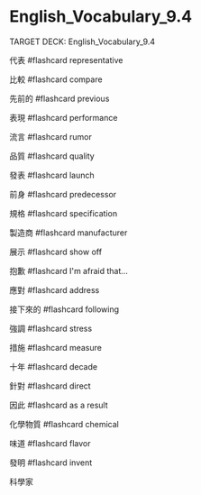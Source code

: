 # English_Vocabulary_9.4

TARGET DECK: English_Vocabulary_9.4

代表 #flashcard 
representative

比較 #flashcard 
compare

先前的 #flashcard 
previous

表現 #flashcard 
performance

流言 #flashcard 
rumor

品質 #flashcard 
quality

發表 #flashcard 
launch

前身 #flashcard 
predecessor

規格 #flashcard 
specification

製造商 #flashcard 
manufacturer

展示 #flashcard 
show off

抱歉 #flashcard 
I'm afraid that...

應對 #flashcard 
address

接下來的 #flashcard 
following

強調 #flashcard 
stress

措施 #flashcard 
measure

十年 #flashcard 
decade

針對 #flashcard 
direct

因此 #flashcard 
as a result 

化學物質 #flashcard 
chemical

味道 #flashcard 
flavor

發明 #flashcard 
invent

科學家

